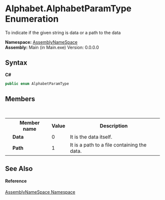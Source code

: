 # Alphabet.AlphabetParamType Enumeration
 

To indicate if the given string is data or a path to the data

**Namespace:**&nbsp;<a href="6bcc80ef-5cfd-db5f-1eb2-7297d1c16397">AssemblyNameSpace</a><br />**Assembly:**&nbsp;Main (in Main.exe) Version: 0.0.0.0

## Syntax

**C#**<br />
``` C#
public enum AlphabetParamType
```


## Members
&nbsp;<table><tr><th></th><th>Member name</th><th>Value</th><th>Description</th></tr><tr><td /><td target="F:AssemblyNameSpace.Alphabet.AlphabetParamType.Data">**Data**</td><td>0</td><td>It is the data itself.</td></tr><tr><td /><td target="F:AssemblyNameSpace.Alphabet.AlphabetParamType.Path">**Path**</td><td>1</td><td>It is a path to a file containing the data.</td></tr></table>

## See Also


#### Reference
<a href="6bcc80ef-5cfd-db5f-1eb2-7297d1c16397">AssemblyNameSpace Namespace</a><br />